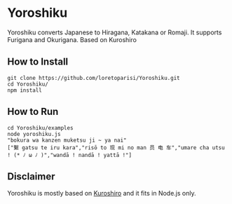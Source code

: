 # Yoroshiku
Yoroshiku converts Japanese to Hiragana, Katakana or Romaji. It supports Furigana and Okurigana. Based on Kuroshiro

## How to Install
```
git clone https://github.com/loretoparisi/Yoroshiku.git
cd Yoroshiku/
npm install
```
## How to Run
```
cd Yoroshiku/examples
node yoroshiku.js 
"bokura wa kanzen muketsu ji ~ ya nai"
["繫 gatsu te iru kara","risō to 现 mi no man 员 电 车","umare cha utsu ! (* ﾉ ω ﾉ )","wandā ! nandā ! yattā !"]
```

## Disclaimer
Yoroshiku is mostly based on [Kuroshiro](https://github.com/hexenq/kuroshiro) and it fits in Node.js only.
